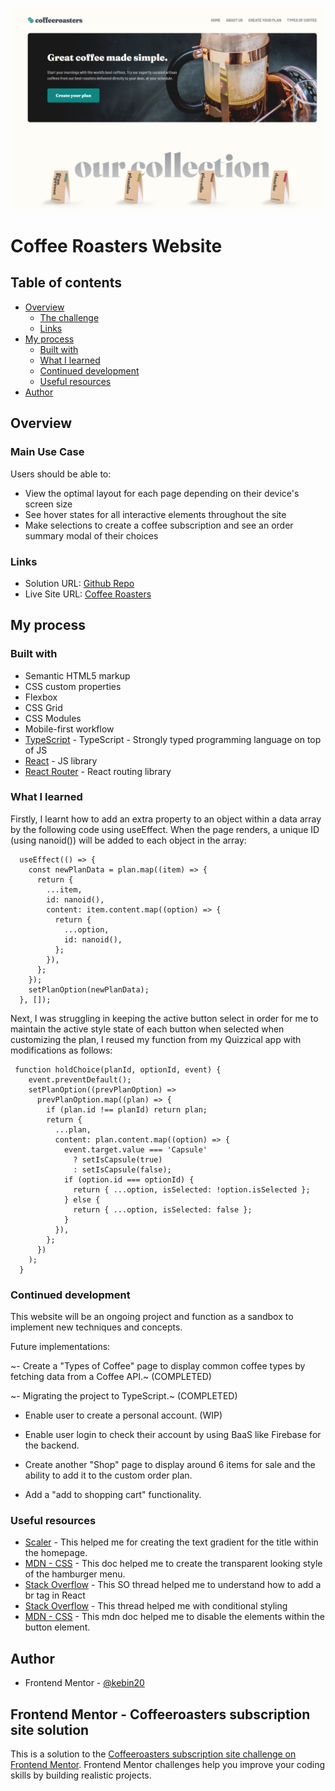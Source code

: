 ![homepage](./screenshots/homepage-desktop.PNG)

# Coffee Roasters Website

## Table of contents

- [Overview](#overview)
  - [The challenge](#the-challenge)
  - [Links](#links)
- [My process](#my-process)
  - [Built with](#built-with)
  - [What I learned](#what-i-learned)
  - [Continued development](#continued-development)
  - [Useful resources](#useful-resources)
- [Author](#author)

## Overview

### Main Use Case

Users should be able to:

- View the optimal layout for each page depending on their device's screen size
- See hover states for all interactive elements throughout the site
- Make selections to create a coffee subscription and see an order summary modal of their choices

### Links

- Solution URL: [Github Repo](https://github.com/kebin20/coffee-roasters-website)
- Live Site URL: [Coffee Roasters](shiny-lollipop-8dea8b.netlify.app/)

## My process

### Built with

- Semantic HTML5 markup
- CSS custom properties
- Flexbox
- CSS Grid
- CSS Modules
- Mobile-first workflow
- [TypeScript](https://www.typescriptlang.org/) - TypeScript - Strongly typed programming language on top of JS
- [React](https://reactjs.org/) - JS library
- [React Router](https://reactrouter.com/en/main) - React routing library

### What I learned

Firstly, I learnt how to add an extra property to an object within a data array by the following code using useEffect. When the page renders, a unique ID (using nanoid()) will be added to each object in the array:

```
  useEffect(() => {
    const newPlanData = plan.map((item) => {
      return {
        ...item,
        id: nanoid(),
        content: item.content.map((option) => {
          return {
            ...option,
            id: nanoid(),
          };
        }),
      };
    });
    setPlanOption(newPlanData);
  }, []);
```

Next, I was struggling in keeping the active button select in order for me to maintain the active style state of each button when selected when customizing the plan, I reused my function from my Quizzical app with modifications as follows:

```
 function holdChoice(planId, optionId, event) {
    event.preventDefault();
    setPlanOption((prevPlanOption) =>
      prevPlanOption.map((plan) => {
        if (plan.id !== planId) return plan;
        return {
          ...plan,
          content: plan.content.map((option) => {
            event.target.value === 'Capsule'
              ? setIsCapsule(true)
              : setIsCapsule(false);
            if (option.id === optionId) {
              return { ...option, isSelected: !option.isSelected };
            } else {
              return { ...option, isSelected: false };
            }
          }),
        };
      })
    );
  }
```

### Continued development

This website will be an ongoing project and function as a sandbox to implement new techniques and concepts.

Future implementations:

~- Create a "Types of Coffee" page to display common coffee types by fetching data from a Coffee API.~ (COMPLETED)

~- Migrating the project to TypeScript.~ (COMPLETED)

- Enable user to create a personal account. (WIP)

- Enable user login to check their account by using BaaS like Firebase for the backend.

- Create another "Shop" page to display around 6 items for sale and the ability to add it to the custom order plan.

- Add a "add to shopping cart" functionality.

### Useful resources

- [Scaler](https://www.scaler.com/topics/text-gradient-css/) - This helped me for creating the text gradient for the title within the homepage.
- [MDN - CSS](https://developer.mozilla.org/en-US/docs/Web/CSS/background-clip) - This doc helped me to create the transparent looking style of the hamburger menu.
- [Stack Overflow](https://stackoverflow.com/a/50885613) - This SO thread helped me to understand how to add a br tag in React
- [Stack Overflow](https://stackoverflow.com/questions/51498816/how-to-conditionally-apply-styles-in-a-react-component-with-css-modules) - This thread helped me with conditional styling
- [MDN - CSS](https://developer.mozilla.org/en-US/docs/Web/CSS/pointer-events) - This mdn doc helped me to disable the elements within the button element.

## Author

- Frontend Mentor - [@kebin20](https://www.frontendmentor.io/profile/kebin20)

## Frontend Mentor - Coffeeroasters subscription site solution

This is a solution to the [Coffeeroasters subscription site challenge on Frontend Mentor](https://www.frontendmentor.io/challenges/coffeeroasters-subscription-site-5Fc26HVY6). Frontend Mentor challenges help you improve your coding skills by building realistic projects.

